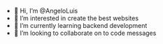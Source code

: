 - 👋 Hi, I’m @AngeloLuis
- 👀 I’m interested in create the best websites 
- 🌱 I’m currently learning backend development 
- 💞️ I’m looking to collaborate on to code messages  



